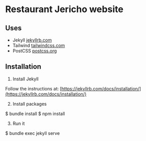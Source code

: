 # Restaurant Jericho website

## Uses

- Jekyll [jekyllrb.com](https://jekyllrb.com/)
- Tailwind [tailwindcss.com](https://tailwindcss.com/)
- PostCSS [postcss.org](https://postcss.org/)


## Installation

1. Install Jekyll

Follow the instructions at: [https://jekyllrb.com/docs/installation/](https://jekyllrb.com/docs/installation/)

2. Install packages

$ bundle install
$ npm install

3. Run it

$ bundle exec jekyll serve